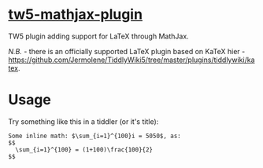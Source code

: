 # [tw5-mathjax-plugin](https://kpe.github.io/tw5-mathjax-plugin/)


TW5 plugin adding support for LaTeX through MathJax.

*N.B.* - there is an officially supported LaTeX plugin based on KaTeX hier - https://github.com/Jermolene/TiddlyWiki5/tree/master/plugins/tiddlywiki/katex.

# Usage

Try something like this in a tiddler (or it's title):
```
Some inline math: $\sum_{i=1}^{100}i = 5050$, as:
$$
  \sum_{i=1}^{100} = (1+100)\frac{100}{2}
$$
```


